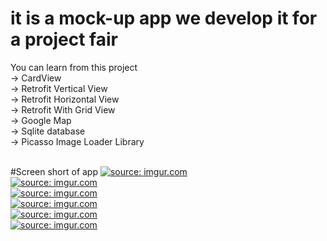 # it is a mock-up app we develop it for a project fair
You can learn from this project </br>
-> CardView </br>
-> Retrofit Vertical View </br>
-> Retrofit Horizontal View </br>
-> Retrofit With Grid View </br>
-> Google Map </br>
-> Sqlite database </br>
-> Picasso Image Loader Library </br> </br>


#Screen short of app
<a href="https://imgur.com/RbpsSan"><img src="https://i.imgur.com/RbpsSan.png" title="source: imgur.com" /></a>
</br>
<a href="https://imgur.com/fqZsCT2"><img src="https://i.imgur.com/fqZsCT2.png" title="source: imgur.com" /></a>
</br>
<a href="https://imgur.com/PBy1y8d"><img src="https://i.imgur.com/PBy1y8d.png" title="source: imgur.com" /></a>
</br>
<a href="https://imgur.com/i0IfHgV"><img src="https://i.imgur.com/i0IfHgV.png" title="source: imgur.com" /></a>
</br>
<a href="https://imgur.com/vpIuIBE"><img src="https://i.imgur.com/vpIuIBE.png" title="source: imgur.com" /></a>
</br>
<a href="https://imgur.com/G59EwQN"><img src="https://i.imgur.com/G59EwQN.png" title="source: imgur.com" /></a>
</br>

